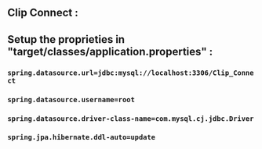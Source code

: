 ## Clip Connect :

## Setup the proprieties in "target/classes/application.properties" :

### `spring.datasource.url=jdbc:mysql://localhost:3306/Clip_Connect`
### `spring.datasource.username=root`
### `spring.datasource.driver-class-name=com.mysql.cj.jdbc.Driver`
### `spring.jpa.hibernate.ddl-auto=update`



